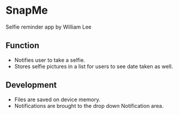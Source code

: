 # SnapMe
Selfie reminder app by William Lee
## Function
* Notifies user to take a selfie.
* Stores selfie pictures in a list for users to see date taken as well.

## Development
* Files are saved on device memory.
* Notifications are brought to the drop down Notification area.
